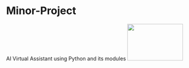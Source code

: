 # Minor-Project
AI Virtual Assistant using Python and its modules
<a href="https://github1s.com/mdfaisalkhan/Minor-Project"><img src="https://cdn.dribbble.com/users/2011679/screenshots/5816471/____2.gif" height='100' width='150' alt=""></a>
